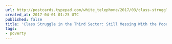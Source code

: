 ```yaml
---
url: http://postcards.typepad.com/white_telephone/2017/03/class-struggle-in-the-third-sector-messing-with-the-poor.html
created_at: 2017-04-01 01:25 UTC
published: false
title: 'Class Struggle in the Third Sector: Still Messing With the Poor'
tags:
- poverty
---
```



